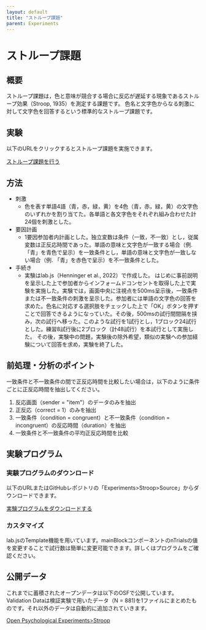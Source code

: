 ```yaml
---
layout: default
title: "ストループ課題"
parent: Experiments
---
```


# ストループ課題

## 概要
ストループ課題は，色と意味が競合する場合に反応が遅延する現象であるストループ効果（Stroop, 1935）を測定する課題です。
色名と文字色からなる刺激に対して文字色を回答するという標準的なストループ課題です。

## 実験
以下のURLをクリックするとストループ課題を実施できます。

[ストループ課題を行う](./exp/)

## 方法
 * 刺激 
    * 色を表す単語4語（青，赤，緑，黄）を4色（青，赤，緑，黄）の文字色のいずれかを割り当てた。各単語と各文字色をそれぞれ組み合わせた計24個を刺激とした。
 * 要因計画 
    * 1要因参加者内計画とした。独立変数は条件（一致，不一致）とし，従属変数は正反応時間であった。単語の意味と文字色が一致する場合（例. 「青」を青色で呈示）を一致条件とし，単語の意味と文字色が一致しない場合（例. 「青」を赤色で呈示）を不一致条件とした。
 * 手続き 
    * 実験はlab.js（Henninger et al., 2022）で作成した。
    はじめに事前説明を呈示した上で参加者からインフォームドコンセントを取得した上で実験を実施した。実験では，画面中央に注視点を500ms呈示後，一致条件または不一致条件の刺激を呈示した。参加者には単語の文字色の回答を求めた。色名に対応する選択肢をチェックした上で「OK」ボタンを押すことで回答できるようになっていた。その後，500msの試行間間隔を挟み，次の試行へ移った。このような試行を1試行とし，1ブロック24試行とした。練習8試行後に2ブロック（計48試行）を本試行として実施した。
    その後，実験中の問題，実験後の除外希望，類似の実験への参加経験について回答を求め，実験を終了した。

## 前処理・分析のポイント
一致条件と不一致条件の間で正反応時間を比較したい場合は，以下のように条件ごとに正反応時間を抽出してください。

1. 反応画面（sender = "item"）のデータのみを抽出
2. 正反応（correct = 1）のみを抽出
3. 一致条件（condition = congruent）と不一致条件（condition = incongruent）の反応時間（duration）を抽出
4. 一致条件と不一致条件の平均正反応時間を比較

## 実験プログラム

### 実験プログラムのダウンロード 
以下のURLまたはGitHubレポジトリの「Experiments>Stroop>Source」からダウンロードできます。

[実験プログラムをダウンロードする](./source/stroop_ope_public.json)

### カスタマイズ
lab.jsのTemplate機能を用いています。mainBlockコンポーネントのnTrialsの値を変更することで試行数は簡単に変更可能できます。詳しくはプログラムをご確認ください。

## 公開データ
これまでに蓄積されたオープンデータは以下のOSFで公開しています。Validation Dataは検証実験で用いたデータ（N = 881)を1ファイルにまとめたものです。それ以外のデータは自動的に追加されていきます。

[Open Psychological Experiments>Stroop](https://osf.io/d8tmu/)